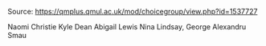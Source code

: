 Source: https://qmplus.qmul.ac.uk/mod/choicegroup/view.php?id=1537727

Naomi Christie
Kyle Dean
Abigail Lewis
Nina Lindsay,
George Alexandru Smau